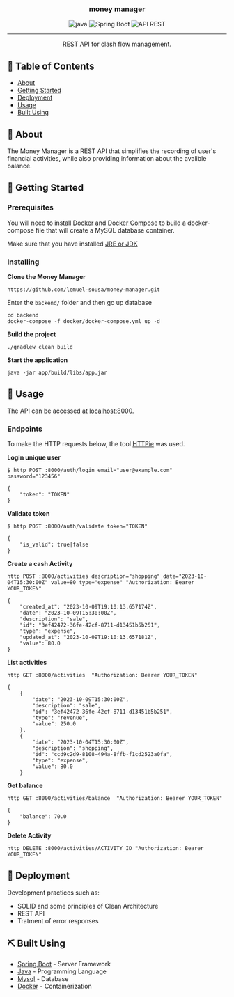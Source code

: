 <h3 align="center">money manager</h3>

<div align="center">
 <p align="center">
 <img src="https://img.shields.io/static/v1?label=Lang&message=Java&color=8257E5&labelColor=000000" alt="java" />
 <img src="https://img.shields.io/static/v1?label=Framework&message=SpringBoot&color=8257E5&labelColor=000000" alt="Spring Boot" />
 <img src="https://img.shields.io/static/v1?label=&message=REST API&color=8257E5&labelColor=000000" alt="API REST" />
</p>
</div>

---

<p align="center"> REST API for clash flow management.
    <br> 
</p>

## 📝 Table of Contents
- [About](#about)
- [Getting Started](#getting_started)
- [Deployment](#deployment)
- [Usage](#usage)
- [Built Using](#built_using)

## 🧐 About <a name = "about"></a>
The Money Manager is a REST API that simplifies the recording of user's
financial activities, while also providing information about the 
avalible balance.

## 🏁 Getting Started <a name = "getting_started"></a>

### Prerequisites
You will need to install [Docker](https://docs.docker.com/get-docker/) and [Docker Compose](https://docs.docker.com/compose/install/)
to build a docker-compose file that will create a MySQL database container.

Make sure that you have installed [JRE or JDK](https://www.oracle.com/java/technologies/downloads/)



### Installing
**Clone the Money Manager**


```
https://github.com/lemuel-sousa/money-manager.git
```

Enter the ```backend/``` folder and then go up database

```
cd backend
docker-compose -f docker/docker-compose.yml up -d
```

**Build the project**

```
./gradlew clean build
```
**Start the application**

```
java -jar app/build/libs/app.jar
```

## 🎈 Usage <a name="usage"></a>
The API can be accessed at [localhost:8000](http://localhost:8000/).

### Endpoints
To make the HTTP requests below, the tool [HTTPie](https://httpie.io/cli) was used.

**Login unique user**

```
$ http POST :8000/auth/login email="user@example.com" password="123456"

{
    "token": "TOKEN"
}
```

**Validate token**

```
$ http POST :8000/auth/validate token="TOKEN"

{
    "is_valid": true|false
}
```

**Create a cash Activity**


```
http POST :8000/activities description="shopping" date="2023-10-04T15:30:00Z" value=80 type="expense" "Authorization: Bearer YOUR_TOKEN"

{
    "created_at": "2023-10-09T19:10:13.657174Z",
    "date": "2023-10-09T15:30:00Z",
    "description": "sale",
    "id": "3ef42472-36fe-42cf-8711-d13451b5b251",
    "type": "expense",
    "updated_at": "2023-10-09T19:10:13.657181Z",
    "value": 80.0
}

```

**List activities**

```
http GET :8000/activities  "Authorization: Bearer YOUR_TOKEN"

{
    {
        "date": "2023-10-09T15:30:00Z",
        "description": "sale",
        "id": "3ef42472-36fe-42cf-8711-d13451b5b251",
        "type": "revenue",
        "value": 250.0
    },
    {
        "date": "2023-10-04T15:30:00Z",
        "description": "shopping",
        "id": "ccd9c2d9-8108-494a-8ffb-f1cd2523a0fa",
        "type": "expense",
        "value": 80.0
    }
```

**Get balance**

```
http GET :8000/activities/balance  "Authorization: Bearer YOUR_TOKEN"

{
    "balance": 70.0
}
```

**Delete Activity**

```
http DELETE :8000/activities/ACTIVITY_ID "Authorization: Bearer YOUR_TOKEN"
```


## 🚀 Deployment <a name = "deployment"></a>
Development practices such as:
* SOLID and some principles of Clean Architecture
* REST API
* Tratment of error responses

## ⛏️ Built Using <a name = "built_using"></a>
- [Spring Boot](https://spring.io) - Server Framework
- [Java](https://www.java.com) - Programming Language
- [Mysql](https://www.mysql.com) - Database
- [Docker](https://docs.docker.com/get-started/) - Containerization




